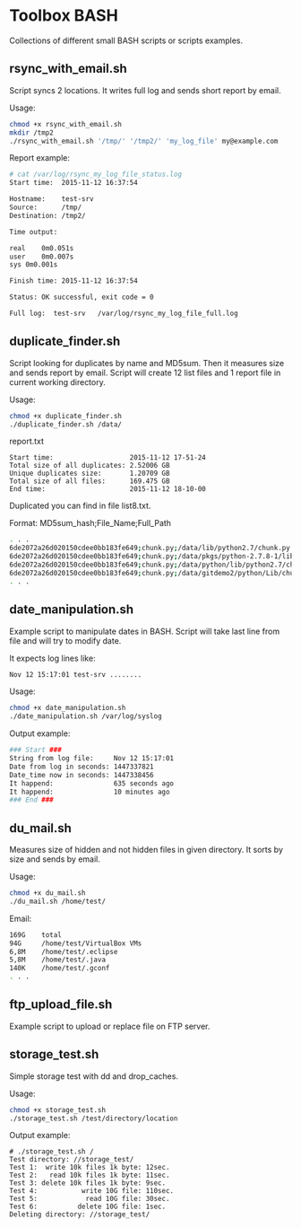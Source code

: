# Toolbox BASH

Collections of different small BASH scripts or scripts examples.

## rsync_with_email.sh

Script syncs 2 locations. It writes full log and sends short report by email.

Usage:
```bash
chmod +x rsync_with_email.sh
mkdir /tmp2
./rsync_with_email.sh '/tmp/' '/tmp2/' 'my_log_file' my@example.com
```


Report example:
```bash
# cat /var/log/rsync_my_log_file_status.log
Start time:  2015-11-12 16:37:54

Hostname:    test-srv
Source:      /tmp/
Destination: /tmp2/

Time output:

real	0m0.051s
user	0m0.007s
sys	0m0.001s

Finish time: 2015-11-12 16:37:54

Status: OK successful, exit code = 0

Full log:  test-srv   /var/log/rsync_my_log_file_full.log

```

## duplicate_finder.sh

Script looking for duplicates by name and MD5sum. Then it measures size and sends report by email. Script will create 12 list files and 1 report file in current working directory.

Usage:
```bash
chmod +x duplicate_finder.sh
./duplicate_finder.sh /data/
```

report.txt
```
Start time:                   2015-11-12 17-51-24
Total size of all duplicates: 2.52006 GB
Unique duplicates size:       1.20709 GB
Total size of all files:      169.475 GB
End time:                     2015-11-12 18-10-00
```

Duplicated you can find in file list8.txt.

Format: MD5sum_hash;File_Name;Full_Path
```bash
. . .
6de2072a26d020150cdee0bb183fe649;chunk.py;/data/lib/python2.7/chunk.py
6de2072a26d020150cdee0bb183fe649;chunk.py;/data/pkgs/python-2.7.8-1/lib/python2.7/chunk.py
6de2072a26d020150cdee0bb183fe649;chunk.py;/data/python/lib/python2.7/chunk.py
6de2072a26d020150cdee0bb183fe649;chunk.py;/data/gitdemo2/python/Lib/chunk.py
. . .
```


## date_manipulation.sh

Example script to manipulate dates in BASH. Script will take last line from file and will try to modify date.

It expects log lines like:

```bash
Nov 12 15:17:01 test-srv ........
```

Usage:

```bash
chmod +x date_manipulation.sh
./date_manipulation.sh /var/log/syslog
```

Output example:

```bash
### Start ###
String from log file:     Nov 12 15:17:01
Date from log in seconds: 1447337821
Date_time now in seconds: 1447338456
It happend:               635 seconds ago
It happend:               10 minutes ago
### End ###
```
## du_mail.sh

Measures size of hidden and not hidden files in given directory. It sorts by size and sends by email.

Usage:
```bash
chmod +x du_mail.sh
./du_mail.sh /home/test/
```

Email:
```bash
169G	total
94G		/home/test/VirtualBox VMs
6,8M	/home/test/.eclipse
5,8M	/home/test/.java
140K	/home/test/.gconf
. . .
```

## ftp_upload_file.sh

Example script to upload or replace file on FTP server.

## storage_test.sh

Simple storage test with dd and drop_caches.

Usage:
```bash
chmod +x storage_test.sh
./storage_test.sh /test/directory/location
```

Output example:
```
# ./storage_test.sh /
Test directory: //storage_test/
Test 1:  write 10k files 1k byte: 12sec.
Test 2:   read 10k files 1k byte: 11sec.
Test 3: delete 10k files 1k byte: 9sec.
Test 4:           write 10G file: 110sec.
Test 5:            read 10G file: 30sec.
Test 6:          delete 10G file: 1sec.
Deleting directory: //storage_test/
```
